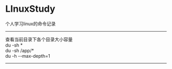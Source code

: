 # LInuxStudy
个人学习linux的命令记录

****
查看当前目录下各个目录大小容量  
du -sh *  
du -sh /app/*  
du -h --max-depth=1  
****

